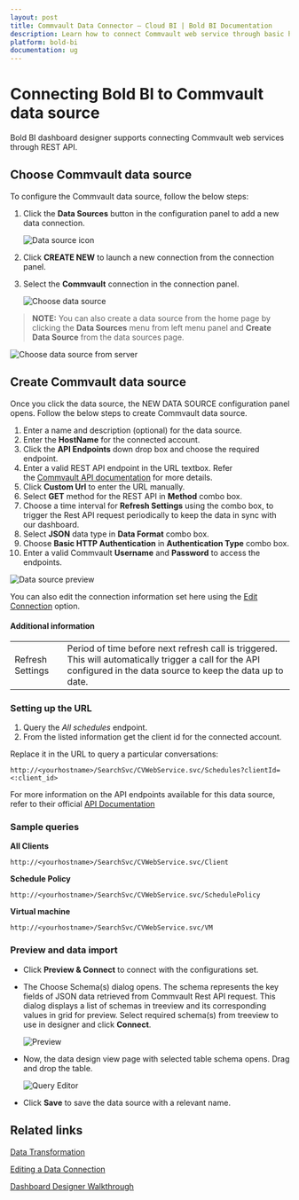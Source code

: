 ```yaml
---
layout: post
title: Commvault Data Connector – Cloud BI | Bold BI Documentation
description: Learn how to connect Commvault web service through basic http authentication with Bold BI Cloud and create data source.
platform: bold-bi
documentation: ug
---
```


# Connecting Bold BI to Commvault data source
Bold BI dashboard designer supports connecting Commvault web services through REST API. 

## Choose Commvault data source

To configure the Commvault data source, follow the below steps:

1. Click the **Data Sources** button in the configuration panel to add a new data connection.

   ![Data source icon](/static/assets/cloud/working-with-datasource/data-connectors/images/common/DataSourcesIcon.png)

2. Click **CREATE NEW** to launch a new connection from the connection panel.
3. Select the **Commvault** connection in the connection panel.

   ![Choose data source](/static/assets/cloud/working-with-datasource/data-connectors/images/commvault/ChooseDS.png)

> **NOTE:** You can also create a data source from the home page by clicking the **Data Sources** menu from left menu panel and **Create Data Source** from the data sources page.

   ![Choose data source from server](/static/assets/cloud/working-with-datasource/data-connectors/images/commvault/ChooseDS_Server.png)

## Create Commvault data source
Once you click the data source, the NEW DATA SOURCE configuration panel opens. Follow the below steps to create Commvault data source.
1. Enter a name and description (optional) for the data source.
2. Enter the **HostName** for the connected account.
3. Click the **API Endpoints** down drop box and choose the required endpoint.
4. Enter a valid REST API endpoint in the URL textbox. Refer the [Commvault API documentation](https://documentation.commvault.com/commvault/v11/article?p=45540.htm) for more details.
5. Click **Custom Url** to enter the URL manually.
6. Select **GET** method for the REST API in **Method** combo box.
7. Choose a time interval for **Refresh Settings** using the combo box, to trigger the Rest API request periodically to keep the data in sync with our dashboard.  
8. Select **JSON** data type in **Data Format** combo box.
9. Choose **Basic HTTP Authentication** in **Authentication Type** combo box.
10. Enter a valid Commvault **Username** and **Password** to access the endpoints.

![Data source preview](/static/assets/cloud/working-with-datasource/data-connectors/images/commvault/DataSourcesView.png)

You can also edit the connection information set here using the [Edit Connection](/cloud-bi/working-with-data-source/editing-a-data-connection/) option.

#### Additional information
<table width="600">
<tr>
<td>
Refresh Settings
</td>
<td>
Period of time before next refresh call is triggered. This will automatically trigger a call for the API configured in the data source to keep the data up to date.
</td>
</tr>
</table>

### Setting up the URL

1. Query the <i>All schedules</i> endpoint.
2. From the listed information get the client id for the connected account.

Replace it in the URL to query a particular conversations:

`http://<yourhostname>/SearchSvc/CVWebService.svc/Schedules?clientId=<:client_id>`

For more information on the API endpoints available for this data source, refer to their official [API Documentation](https://documentation.commvault.com/commvault/v11/article?p=45540.htm)

### Sample queries

**All Clients**

`http://<yourhostname>/SearchSvc/CVWebService.svc/Client`

**Schedule Policy**

`http://<yourhostname>/SearchSvc/CVWebService.svc/SchedulePolicy`

**Virtual machine**

`http://<yourhostname>/SearchSvc/CVWebService.svc/VM`


### Preview and data import
* Click **Preview & Connect** to connect with the configurations set.
* The Choose Schema(s) dialog opens. The schema represents the key fields of JSON data retrieved from Commvault Rest API request. This dialog displays a list of schemas in treeview and its corresponding values in grid for preview. Select required schema(s) from treeview to use in designer and click **Connect**.

   ![Preview](/static/assets/cloud/working-with-datasource/data-connectors/images/common/Preview.png)

* Now, the data design view page with selected table schema opens. Drag and drop the table.

   ![Query Editor](/static/assets/cloud/working-with-datasource/data-connectors/images/common/QueryEditor.png)

* Click **Save** to save the data source with a relevant name.

## Related links
[Data Transformation](/cloud-bi/working-with-data-source/transforming-data/joining-table/)

[Editing a Data Connection](/cloud-bi/working-with-data-source/editing-a-data-connection/)   

[Dashboard Designer Walkthrough](/cloud-bi/getting-started/quick-start/)